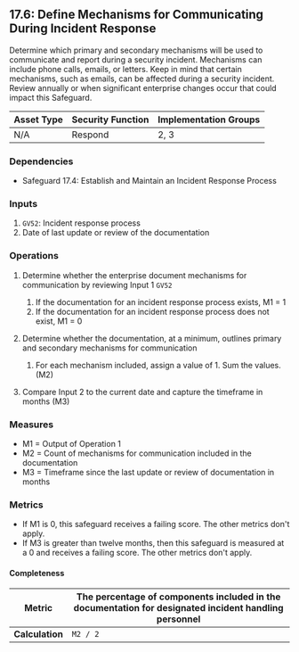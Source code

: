 ## 17.6: Define Mechanisms for Communicating During Incident Response

Determine which primary and secondary mechanisms will be used to
communicate and report during a security incident. Mechanisms can
include phone calls, emails, or letters. Keep in mind that certain
mechanisms, such as emails, can be affected during a security incident.
Review annually or when significant enterprise changes occur that could
impact this Safeguard.

| Asset Type   | Security Function   | Implementation Groups |
| ------------ | ------------------- | --------------------- |
| N/A          | Respond             | 2, 3                  |

### Dependencies

-   Safeguard 17.4: Establish and Maintain an Incident Response Process

### Inputs

1.  `GV52`: Incident response process
2.  Date of last update or review of the documentation

### Operations

1.  Determine whether the enterprise document mechanisms for communication by reviewing Input 1 `GV52`

    1.  If the documentation for an incident response process exists, M1 = 1
    2.  If the documentation for an incident response process does not exist, M1 = 0

2.  Determine whether the documentation, at a minimum, outlines primary and secondary mechanisms for communication

    1.  For each mechanism included, assign a value of 1. Sum the values. (M2)

3.  Compare Input 2 to the current date and capture the timeframe in months (M3)

### Measures

-   M1 = Output of Operation 1
-   M2 = Count of mechanisms for communication included in the documentation
-   M3 = Timeframe since the last update or review of documentation in
    months

### Metrics

-   If M1 is 0, this safeguard receives a failing score. The other
    metrics don\'t apply.
-   If M3 is greater than twelve months, then this safeguard is measured
    at a 0 and receives a failing score. The other metrics don\'t apply.

#### Completeness

| **Metric**      | The percentage of components included in the documentation for designated incident handling personnel |
|-----------------|----------------------------------------------------------------------------------------------------------|
| **Calculation** | `M2 / 2`                                                                                          |

